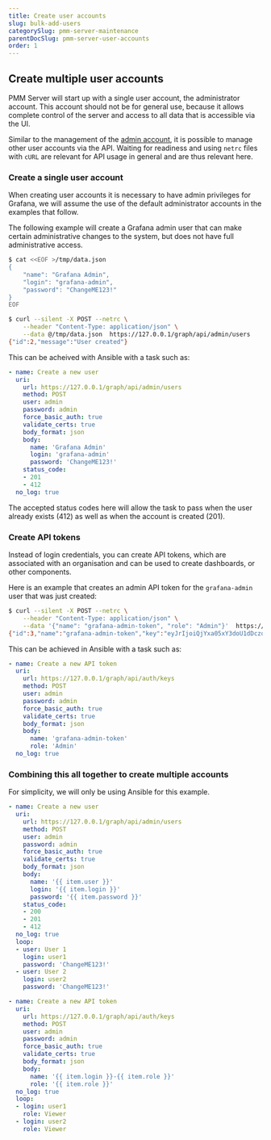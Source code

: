 ```yaml
---
title: Create user accounts
slug: bulk-add-users
categorySlug: pmm-server-maintenance
parentDocSlug: pmm-server-user-accounts
order: 1
---
```


## Create multiple user accounts

PMM Server will start up with a single user account, the administrator account.
This account should not be for general use, because it allows complete control of
the server and access to all data that is accessible via the UI.

Similar to the management of the [admin account](ref:change-admin-password), it is
possible to manage other user accounts via the API. Waiting for readiness and
using `netrc` files with `cURL` are relevant for API usage in general and are
thus relevant here.

### Create a single user account

When creating user accounts it is necessary to have admin privileges for Grafana,
we will assume the use of the default administrator accounts in the examples that
follow.

The following example will create a Grafana admin user that can make certain
administrative changes to the system, but does not have full administrative access.

```sh
$ cat <<EOF >/tmp/data.json
{
    "name": "Grafana Admin",
    "login": "grafana-admin",
    "password": "ChangeME123!"
}
EOF

$ curl --silent -X POST --netrc \
    --header "Content-Type: application/json" \
    --data @/tmp/data.json  https://127.0.0.1/graph/api/admin/users
{"id":2,"message":"User created"}
```

This can be acheived with Ansible with a task such as:
```yaml
- name: Create a new user
  uri:
    url: https://127.0.0.1/graph/api/admin/users
    method: POST
    user: admin
    password: admin
    force_basic_auth: true
    validate_certs: true
    body_format: json
    body:
      name: 'Grafana Admin'
      login: 'grafana-admin'
      password: 'ChangeME123!'
    status_code:
    - 201
    - 412
  no_log: true
```
The accepted status codes here will allow the task to pass when the user already exists (412) as well as when the account is created (201).

### Create API tokens

Instead of login credentials, you can create API tokens, which are associated with an organisation and can be used to create dashboards, or other components.

Here is an example that creates an admin API token for the `grafana-admin` user that
was just created:
```sh
$ curl --silent -X POST --netrc \
    --header "Content-Type: application/json" \
    --data '{"name": "grafana-admin-token", "role": "Admin"}'  https://127.0.0.1/graph/api/auth/keys
{"id":3,"name":"grafana-admin-token","key":"eyJrIjoiQjYxa05xY3doU1dDczdudnppdnJVeUdjS3k0Y05vMW0iLCJuIjoiZ3JhZmFuYS1hZG1pbi10b2tlbiIsImlkIjoxfQ=="}
```

This can be achieved in Ansible with a task such as:
```yaml
- name: Create a new API token
  uri:
    url: https://127.0.0.1/graph/api/auth/keys
    method: POST
    user: admin
    password: admin
    force_basic_auth: true
    validate_certs: true
    body_format: json
    body:
      name: 'grafana-admin-token'
      role: 'Admin'
  no_log: true
```

### Combining this all together to create multiple accounts

For simplicity, we will only be using Ansible for this example.
```yaml
- name: Create a new user
  uri:
    url: https://127.0.0.1/graph/api/admin/users
    method: POST
    user: admin
    password: admin
    force_basic_auth: true
    validate_certs: true
    body_format: json
    body:
      name: '{{ item.user }}'
      login: '{{ item.login }}'
      password: '{{ item.password }}'
    status_code:
    - 200
    - 201
    - 412
  no_log: true
  loop:
  - user: User 1
    login: user1
    password: 'ChangeME123!'
  - user: User 2
    login: user2
    password: 'ChangeME123!'

- name: Create a new API token
  uri:
    url: https://127.0.0.1/graph/api/auth/keys
    method: POST
    user: admin
    password: admin
    force_basic_auth: true
    validate_certs: true
    body_format: json
    body:
      name: '{{ item.login }}-{{ item.role }}'
      role: '{{ item.role }}'
  no_log: true
  loop:
  - login: user1
    role: Viewer
  - login: user2
    role: Viewer
```

